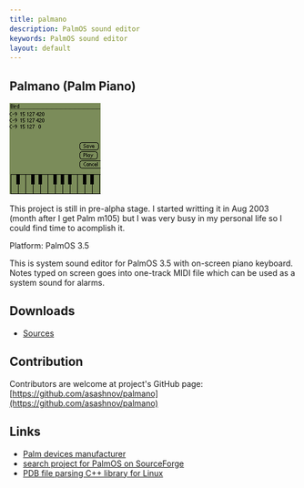 ```yaml
---
title: palmano
description: PalmOS sound editor
keywords: PalmOS sound editor
layout: default
---
```


Palmano (Palm Piano)
--
![PalmOS system sound 'bird' in Palmano sound editor](img/palmano.png)

This project is still in pre-alpha stage.
I started writting it in Aug 2003 (month after I get Palm m105) but
I was very busy in my personal life so I could find time to acomplish it.

Platform: PalmOS 3.5

This is system sound editor for PalmOS 3.5 with on-screen piano keyboard.
Notes typed on screen goes into one-track MIDI file which can be used
as a system sound for alarms.

Downloads
---

 - [Sources](/files/palmano.tgz)


Contribution
---

Contributors are welcome at project's GitHub page: [https://github.com/asashnov/palmano](https://github.com/asashnov/palmano)


## Links
 - [Palm devices manufacturer](http://palm.com/)
 - [search project for PalmOS on SourceForge](http://sourceforge.net/softwaremap/trove_list.php?form_cat=223)
 - [PDB file parsing C++ library for Linux](http://sourceforge.net/projects/pdbfile/)
